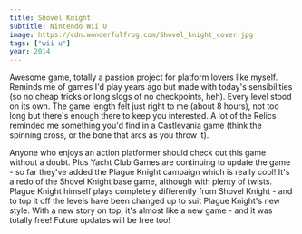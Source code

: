 ```yaml
---
title: Shovel Knight
subtitle: Nintendo Wii U
image: https://cdn.wonderfulfrog.com/Shovel_knight_cover.jpg
tags: ["wii u"]
year: 2014
---
```


Awesome game, totally a passion project for platform lovers like myself. Reminds me of games I'd play years ago but made with today's sensibilities (so no cheap tricks or long slogs of no checkpoints, heh). Every level stood on its own. The game length felt just right to me (about 8 hours), not too long but there's enough there to keep you interested. A lot of the Relics reminded me something you'd find in a Castlevania game (think the spinning cross, or the bone that arcs as you throw it).

Anyone who enjoys an action platformer should check out this game without a doubt. Plus Yacht Club Games are continuing to update the game - so far they've added the Plague Knight campaign which is really cool! It's a redo of the Shovel Knight base game, although with plenty of twists. Plague Knight himself plays completely differently from Shovel Knight - and to top it off the levels have been changed up to suit Plague Knight's new style. With a new story on top, it's almost like a new game - and it was totally free! Future updates will be free too!
